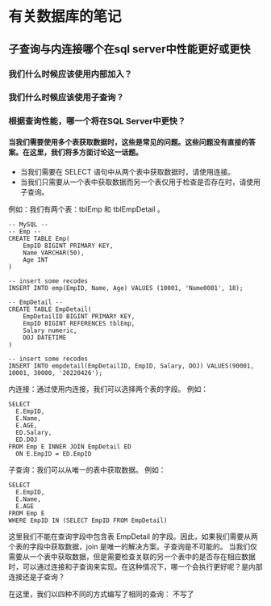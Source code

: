 # 有关数据库的笔记
## 子查询与内连接哪个在sql server中性能更好或更快
### 我们什么时候应该使用内部加入？
### 我们什么时候应该使用子查询？
### 根据查询性能，哪一个将在SQL Server中更快？
#### 当我们需要使用多个表获取数据时，这些是常见的问题。这些问题没有直接的答案。在这里，我们将多方面讨论这一话题。
* 当我们需要在 SELECT 语句中从两个表中获取数据时，请使用连接。
* 当我们只需要从一个表中获取数据而另一个表仅用于检查是否存在时，请使用子查询。

例如：我们有两个表：tblEmp 和 tblEmpDetail 。
```
-- MySQL --
-- Emp --
CREATE TABLE Emp(
    EmpID BIGINT PRIMARY KEY,
    Name VARCHAR(50),
    Age INT
)

-- insert some recodes
INSERT INTO emp(EmpID, Name, Age) VALUES (10001, 'Name0001', 18);

-- EmpDetail --
CREATE TABLE EmpDetail(
    EmpDetailID BIGINT PRIMARY KEY,
    EmpID BIGINT REFERENCES tblEmp,
    Salary numeric,
    DOJ DATETIME
)

-- insert some recodes
INSERT INTO empdetail(EmpDetailID, EmpID, Salary, DOJ) VALUES(90001, 10001, 30000, '20220426');

```
内连接：通过使用内连接，我们可以选择两个表的字段。 例如：
```
SELECT
  E.EmpID,
  E.Name,
  E.AGE,
  ED.Salary,
  ED.DOJ
FROM Emp E INNER JOIN EmpDetail ED
  ON E.EmpID = ED.EmpID
```
子查询：我们可以从唯一的表中获取数据。 例如：
```
SELECT
  E.EmpID,
  E.Name,
  E.AGE
FROM Emp E
WHERE EmpID IN (SELECT EmpID FROM EmpDetail)
```
这里我们不能在查询字段中包含表 EmpDetail 的字段。因此，如果我们需要从两个表的字段中获取数据，join 是唯一的解决方案。子查询是不可能的。
当我们仅需要从一个表中获取数据，但是需要检查关联的另一个表中的是否存在相应数据时，可以通过连接和子查询来实现。在这种情况下，哪一个会执行更好呢？是内部连接还是子查询？  

在这里，我们以四种不同的方式编写了相同的查询：
不写了

